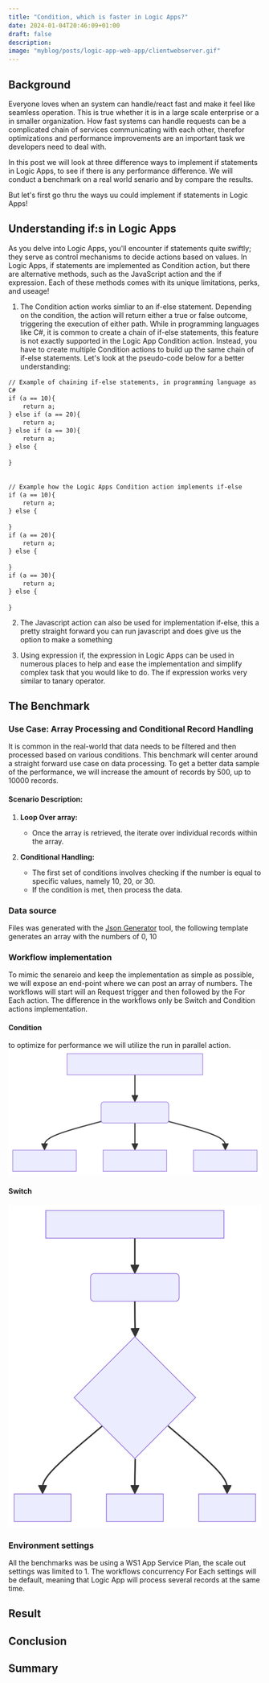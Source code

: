 ```yaml
---
title: "Condition, which is faster in Logic Apps?" 
date: 2024-01-04T20:46:09+01:00
draft: false
description: 
image: "myblog/posts/logic-app-web-app/clientwebserver.gif"
---
```


## Background   
Everyone loves when an system can handle/react fast and make it feel like seamless operation. This is true whether it is in a large scale enterprise or a in smaller organization. How fast systems can handle requests can be a complicated chain of services communicating with each other, therefor optimizations and performance improvements are an important task we developers need to deal with.

In this post we will look at three difference ways to implement if statements in Logic Apps, to see if there is any performance difference. We will conduct a benchmark on a real world senario and by compare the results.

But let's first go thru the ways uu could implement if statements in Logic Apps!

## Understanding if:s in Logic Apps
As you delve into Logic Apps, you'll encounter if statements quite swiftly; they serve as control mechanisms to decide actions based on values. In Logic Apps, if statements are implemented as Condition action, but there are alternative methods, such as the JavaScript action and the if expression. Each of these methods comes with its unique limitations, perks, and useage!
1. The Condition action works simliar to an if-else statement. Depending on the condition, the action will return either a true or false outcome, triggering the execution of either path. While in programming languages like C#, it is common to create a chain of if-else statements, this feature is not exactly supported in the Logic App Condition action. Instead, you have to create multiple Condition actions to build up the same chain of if-else statements. Let's look at the pseudo-code below for a better understanding:

```
// Example of chaining if-else statements, in programming language as C#
if (a == 10){
    return a;
} else if (a == 20){
    return a;
} else if (a == 30){
    return a;
} else {

}


// Example how the Logic Apps Condition action implements if-else
if (a == 10){
    return a;
} else {

}
if (a == 20){
    return a;
} else {

}
if (a == 30){
    return a;
} else {

}
```
2. The Javascript action can also be used for implementation if-else, this a pretty straight forward you can run javascript and does give us the option to make a something

3. Using expression if, the expression in Logic Apps can be used in numerous places to help and ease the implementation and simplify complex task that you would like to do. The if expression works very similar to tanary operator.
## The Benchmark
### Use Case: Array Processing and Conditional Record Handling

It is common in the real-world that data needs to be filtered and then processed based on various conditions. This benchmark will center around a straight forward use case on data processing. To get a better data sample of the performance, we will increase the amount of records by 500, up to 10000 records. 

#### Scenario Description:
1. **Loop Over array:**

   - Once the array is retrieved, the iterate over individual records within the array.

2. **Conditional Handling:**
   - The first set of conditions involves checking if the number is equal to specific values, namely 10, 20, or 30.
   - If the condition is met, then process the data.

### Data source
Files was generated with the <a href="https://json-generator.com/" target="_blank" rel="noopener noreferrer">Json Generator</a> tool, the following template generates an array with the numbers of 0, 10

### Workflow implementation
To mimic the senareio and keep the implementation as simple as possible, we will expose an end-point where we can post an array of numbers. The workflows will start will an Request trigger and then followed by the For Each action. The difference in the workflows only be Switch and Condition actions implementation.
#### Condition
to optimize for performance we will utilize the run in parallel action.
![Workflow-switch](workflow-condition.svg)
#### Switch
![Workflow-switch](workflow-switch.svg)
### Environment settings
All the benchmarks was be using a WS1 App Service Plan, the scale out settings was limited to 1. 
The workflows concurrency For Each settings will be default, meaning that Logic App will process several records at the same time. 

## Result

## Conclusion

## Summary
